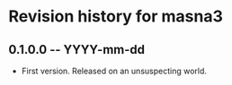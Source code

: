 # Revision history for masna3

## 0.1.0.0 -- YYYY-mm-dd

* First version. Released on an unsuspecting world.
